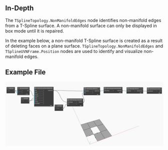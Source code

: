## In-Depth
 The `TSplineTopology.NonManifoldEdges` node identifies non-manifold edges from a T-Spline surface. A non-manifold surface can only be displayed in box mode until it is repaired. 

In the example below, a non-manifold T-Spline surface is created as a result of deleting faces on a plane surface. `TSplineTopology.NonManifoldEdges` and `TSplineUVNFrame.Position` nodes are used to identify and visualize non-manifold edges. 


## Example File

![Example](./Autodesk.DesignScript.Geometry.TSpline.TSplineTopology.NonManifoldEdges_img.jpg)